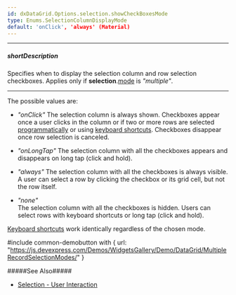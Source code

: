 ```yaml
---
id: dxDataGrid.Options.selection.showCheckBoxesMode
type: Enums.SelectionColumnDisplayMode
default: 'onClick', 'always' (Material)
---
```

---
##### shortDescription
Specifies when to display the selection column and row selection checkboxes. Applies only if **selection**.[mode](/api-reference/10%20UI%20Components/GridBase/1%20Configuration/selection/mode.md '/Documentation/ApiReference/UI_Components/dxDataGrid/Configuration/selection/#mode') is *"multiple"*.

---
The possible values are:

- *"onClick"*
The selection column is always shown. Checkboxes appear once a user clicks in the column or if two or more rows are selected [programmatically](/concepts/05%20UI%20Components/DataGrid/50%20Selection/20%20API/1%20Initial%20and%20Runtime%20Selection.md '/Documentation/Guide/UI_Components/DataGrid/Selection/#API/Initial_and_Runtime_Selection') or using [keyboard shortcuts](/concepts/05%20UI%20Components/DataGrid/75%20Keyboard%20Support.md '/Documentation/Guide/UI_Components/DataGrid/Keyboard_Support/'). Checkboxes disappear once row selection is canceled.

- *"onLongTap"*
The selection column with all the checkboxes appears and disappears on long tap (click and hold).

- *"always"*
The selection column with all the checkboxes is always visible. A user can select a row by clicking the checkbox or its grid cell, but not the row itself.

- *"none"*  
The selection column with all the checkboxes is hidden. Users can select rows with keyboard shortcuts or long tap (click and hold).

[Keyboard shortcuts](/concepts/05%20UI%20Components/DataGrid/75%20Keyboard%20Support.md '/Documentation/Guide/UI_Components/DataGrid/Keyboard_Support/') work identically regardless of the chosen mode.

#include common-demobutton with {
    url: "https://js.devexpress.com/Demos/WidgetsGallery/Demo/DataGrid/MultipleRecordSelectionModes/"
}

#####See Also#####
- [Selection - User Interaction](/concepts/05%20UI%20Components/DataGrid/50%20Selection/10%20User%20Interaction.md '/Documentation/Guide/UI_Components/DataGrid/Selection/#User_Interaction')
